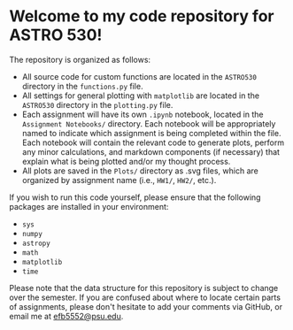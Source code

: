 # Welcome to my code repository for ASTRO 530!

The repository is organized as follows:

- All source code for custom functions are located in the `ASTRO530` directory in the `functions.py` file.
- All settings for general plotting with `matplotlib` are located in the `ASTRO530` directory in the `plotting.py` file.
- Each assignment will have its own `.ipynb` notebook, located in the `Assignment Notebooks/` directory. Each notebook will be appropriately named to indicate which assignment is being completed within the file. Each notebook will contain the relevant code to generate plots, perform any minor calculations, and markdown components (if necessary) that explain what is being plotted and/or my thought process.
- All plots are saved in the `Plots/` directory as .svg files, which are organized by assignment name (i.e., `HW1/`, `HW2/`, etc.).

If you wish to run this code yourself, please ensure that the following packages are installed in your environment:

- `sys`
- `numpy`
- `astropy`
- `math`
- `matplotlib`
- `time`

Please note that the data structure for this repository is subject to change over the semester. 
If you are confused about where to locate certain parts of assignments, please don't hesitate to add your comments via GitHub, or email me at efb5552@psu.edu. 